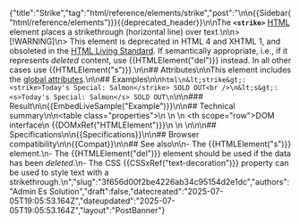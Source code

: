 {"title":"Strike","tag":"html/reference/elements/strike","post":"\n\n{{Sidebar(\"html/reference/elements\")}}{{deprecated_header}}\n\nThe **`<strike>`** [HTML](/blog/Web/HTML) element places a strikethrough (horizontal line) over text.\n\n> [!WARNING]\n> This element is deprecated in HTML 4 and XHTML 1, and obsoleted in the [HTML Living Standard](https://html.spec.whatwg.org/multipage/obsolete.html#strike). If semantically appropriate, i.e., if it represents _deleted_ content, use {{HTMLElement(\"del\")}} instead. In all other cases use {{HTMLElement(\"s\")}}.\n\n## Attributes\n\nThis element includes the [global attributes](/blog/Web/HTML/Reference/Global_attributes).\n\n## Examples\n\n```html\n&lt;strike&gt;: <strike>Today's Special: Salmon</strike> SOLD OUT<br />\n&lt;s&gt;: <s>Today's Special: Salmon</s> SOLD OUT\n```\n\n### Result\n\n{{EmbedLiveSample(\"Example\")}}\n\n## Technical summary\n\n<table class=\"properties\">\n  <tbody>\n    <tr>\n      <th scope=\"row\">DOM interface</th>\n      <td>{{DOMxRef(\"HTMLElement\")}}</td>\n    </tr>\n  </tbody>\n</table>\n\n## Specifications\n\n{{Specifications}}\n\n## Browser compatibility\n\n{{Compat}}\n\n## See also\n\n- The {{HTMLElement(\"s\")}} element.\n- The {{HTMLElement(\"del\")}} element should be used if the data has been _deleted_.\n- The CSS {{CSSxRef(\"text-decoration\")}} property can be used to style text with a strikethrough.\n","slug":"3f656d00f2be4226ab34c95154d2e1dc","authors":"Admin Es Solution","draft":false,"datecreated":"2025-07-05T19:05:53.164Z","dateupdated":"2025-07-05T19:05:53.164Z","layout":"PostBanner"}